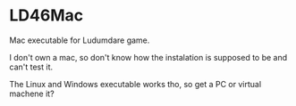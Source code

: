 # LD46Mac

Mac executable for Ludumdare game.

I don't own a mac, so don't know how the instalation is supposed to be and can't test it.

The Linux and Windows executable works tho, so get a PC or virtual machene it?
